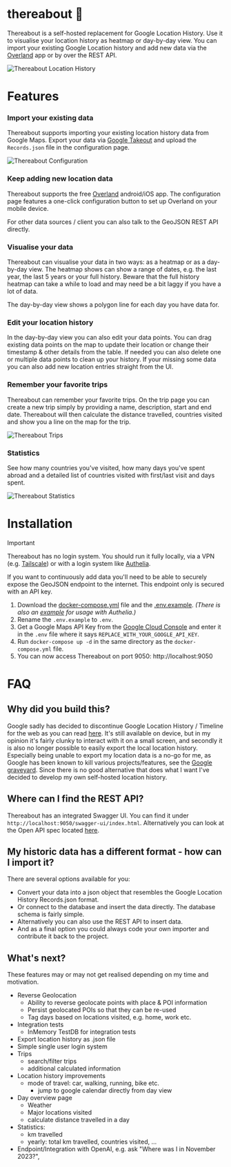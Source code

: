 # thereabout 📍
Thereabout is a self-hosted replacement for Google Location History. Use it to visualise your location history as
heatmap or day-by-day view. You can import your existing Google Location history and add new data via the [Overland](https://overland.p3k.app/) app or by
over the REST API.

![Thereabout Location History](/documentation/img/v7_main.png)

# Features

### Import your existing data
Thereabout supports importing your existing location history data from Google Maps. Export your data via
[Google Takeout](https://takeout.google.com) and upload the `Records.json` file in the configuration page.

![Thereabout Configuration](/documentation/img/v7_config.png)

### Keep adding new location data
Thereabout supports the free [Overland](https://overland.p3k.app/) android/iOS app. The configuration page features a
one-click configuration button to set up Overland on your mobile device. 

For other data sources / client you can also talk to the GeoJSON REST API directly.

### Visualise your data
Thereabout can visualise your data in two ways: as a heatmap or as a day-by-day view. The heatmap shows can show a range
of dates, e.g. the last year, the last 5 years or your full history. Beware that the full history heatmap can take a while to load
and may need be a bit laggy if you have a lot of data.

The day-by-day view shows a polygon line for each day you have data for. 

### Edit your location history
In the day-by-day view you can also edit your data points.
You can drag existing data points on the map to update their location or change their timestamp & other details from the table.
If needed you can also delete one or multiple data points to clean up your history. If your missing some data you can also
add new location entries straight from the UI.

### Remember your favorite trips
Thereabout can remember your favorite trips. On the trip page you can create a new trip simply by providing a name, description, start and end date.
Thereabout will then calculate the distance travelled, countries visited and show you a line on the map for the trip.

![Thereabout Trips](/documentation/img/v7_trips.png)

### Statistics
See how many countries you've visited, how many days you've spent abroad and a detailed list of countries visited with first/last visit and days spent.

![Thereabout Statistics](/documentation/img/v7_statistics.png)

# Installation

> [!IMPORTANT]  
> Thereabout has no login system. You should run it fully locally, via a VPN (e.g. [Tailscale](https://tailscale.com/)) 
> or with a login system like [Authelia](https://www.authelia.com/).
> 
> If you want to continuously add data you'll need to be able to securely expose the GeoJSON endpoint to the internet.
> This endpoint only is secured with an API key.

1. Download the [docker-compose.yml](https://github.com/aerobless/thereabout/blob/main/docker-compose.yaml) file and the 
[.env.example](https://github.com/aerobless/thereabout/blob/main/.env.example). *(There is also an [example](https://github.com/aerobless/thereabout/blob/main/docker-compose-authelia.yaml) for usage with Authelia.)*
2. Rename the `.env.example` to `.env`.
3. Get a Google Maps API Key from the [Google Cloud Console](https://console.cloud.google.com/apis/library/maps-backend.googleapis.com)
and enter it in the `.env` file  where it says `REPLACE_WITH_YOUR_GOOGLE_API_KEY`.
4. Run `docker-compose up -d` in the same directory as the `docker-compose.yml` file.
5. You can now access Thereabout on port 9050: http://localhost:9050

# FAQ

## Why did you build this?
Google sadly has decided to discontinue Google Location History / Timeline for the web as you can read [here](https://support.google.com/maps/answer/14169818?visit_id=638499772171143198-2056154066&p=maps_odlh&rd=1). 
It's still available on device, but in my opinion it's fairly clunky to interact with it on a small screen, 
and secondly it is also no longer possible to easily export the local location history. Especially being unable to 
export my location data is a no-go for me, as Google has been known to kill various projects/features, see the [Google graveyard](https://killedbygoogle.com/). 
Since there is no good alternative that does what I want I've decided to develop my own self-hosted location history.

## Where can I find the REST API?
Thereabout has an integrated Swagger UI. You can find it under `http://localhost:9050/swagger-ui/index.html`.
Alternatively you can look at the Open API spec located [here](https://github.com/aerobless/thereabout/blob/main/backend/src/main/resources/thereabout.openapi.yaml).

## My historic data has a different format - how can I import it?
There are several options available for you:
- Convert your data into a json object that resembles the Google Location History Records.json format.
- Or connect to the database and insert the data directly. The database schema is fairly simple.
- Alternatively you can also use the REST API to insert data.
- And as a final option you could always code your own importer and contribute it back to the project.

## What's next?
These features may or may not get realised depending on my time and motivation.
+ Reverse Geolocation
  + Ability to reverse geolocate points with place & POI information
  + Persist geolocated POIs so that they can be re-used
  + Tag days based on locations visited, e.g. home, work etc.
+ Integration tests
  + InMemory TestDB for integration tests
+ Export location history as .json file
+ Simple single user login system
+ Trips
  + search/filter trips
  + additional calculated information
+ Location history improvements
  + mode of travel: car, walking, running, bike etc.
    + jump to google calendar directly from day view
+ Day overview page
  + Weather
  + Major locations visited
  + calculate distance travelled in a day
+ Statistics:
  + km travelled
  + yearly: total km travelled, countries visited, ...
+ Endpoint/Integration with OpenAI, e.g. ask "Where was I in November 2023?",
